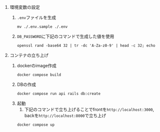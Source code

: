 1. 環境変数の設定  
   1. `.env`ファイルを生成
        ```
        mv ./.env.sample ./.env
        ```
    2. `DB_PASSWORD`に下記のコマンドで生成した値を使用
        ```
        openssl rand -base64 32 | tr -dc 'A-Za-z0-9' | head -c 32; echo
        ```

2. コンテナの立ち上げ  
   1. dockerのimage作成
        ```
        docker compose build
        ```
   2. DBの作成
        ```
        docker compose run api rails db:create
        ```
   3. 起動  
      1. 下記のコマンドで立ち上げることでfrontを`http://localhost:3000`, backを`http://localhost:8000`で立ち上げ
      ```
      docker compose up
      ```